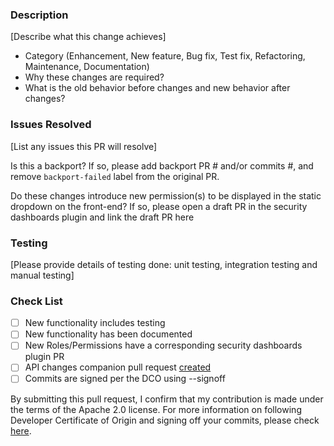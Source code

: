 ### Description
[Describe what this change achieves]
* Category (Enhancement, New feature, Bug fix, Test fix, Refactoring, Maintenance, Documentation)
* Why these changes are required?
* What is the old behavior before changes and new behavior after changes?

### Issues Resolved
[List any issues this PR will resolve]

Is this a backport? If so, please add backport PR # and/or commits #, and remove `backport-failed` label from the original PR.

Do these changes introduce new permission(s) to be displayed in the static dropdown on the front-end? If so, please open a draft PR in the security dashboards plugin and link the draft PR here

### Testing
[Please provide details of testing done: unit testing, integration testing and manual testing]

### Check List
- [ ] New functionality includes testing
- [ ] New functionality has been documented
- [ ] New Roles/Permissions have a corresponding security dashboards plugin PR
- [ ] API changes companion pull request [created](https://github.com/opensearch-project/opensearch-api-specification/blob/main/DEVELOPER_GUIDE.md)
- [ ] Commits are signed per the DCO using --signoff

By submitting this pull request, I confirm that my contribution is made under the terms of the Apache 2.0 license.
For more information on following Developer Certificate of Origin and signing off your commits, please check [here](https://github.com/opensearch-project/security/blob/main/CONTRIBUTING.md#developer-certificate-of-origin).
